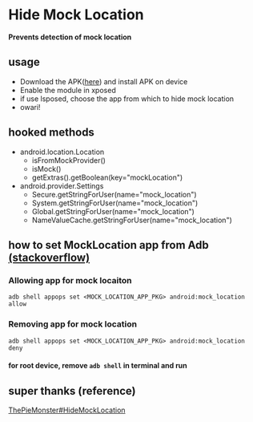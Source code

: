 # Hide Mock Location
**Prevents detection of mock location**
## usage
- Download the APK([here](https://github.com/auag0/HideMockLocation/releases/latest)) and install APK on device
- Enable the module in xposed
- if use lsposed, choose the app from which to hide mock location
- owari!

## hooked methods
- android.location.Location
  - isFromMockProvider()
  - isMock()
  - getExtras().getBoolean(key="mockLocation")
- android.provider.Settings
  - Secure.getStringForUser(name="mock_location")
  - System.getStringForUser(name="mock_location")
  - Global.getStringForUser(name="mock_location")
  - NameValueCache.getStringForUser(name="mock_location")

## how to set MockLocation app from Adb [(stackoverflow)](https://stackoverflow.com/questions/40414011/how-to-set-the-android-6-0-mock-location-app-from-adb/43747384#43747384)
### Allowing app for mock locaiton
`adb shell appops set <MOCK_LOCATION_APP_PKG> android:mock_location allow`
### Removing app for mock location
`adb shell appops set <MOCK_LOCATION_APP_PKG> android:mock_location deny`
#### for root device, remove `adb shell` in terminal and run

## super thanks (reference)
[ThePieMonster#HideMockLocation](https://github.com/ThePieMonster/HideMockLocation)
